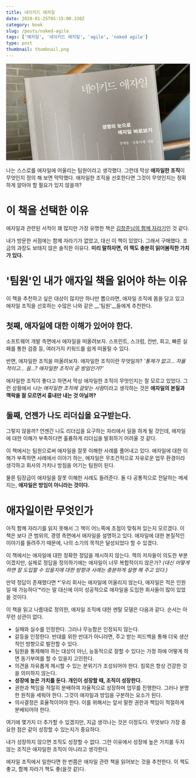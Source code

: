 ```yaml
---
title: 네이키드 애자일
date: 2020-01-25T05:15:00.330Z
category: book
slug: /posts/naked-agile
tags: ['애자일', '네이키드 애자일', 'agile', 'naked agile']
type: post
thumbnail: thumbnail.png
---
```


![네이키드 애자일, 장재웅/상효이재 저](thumbnail.png)

나는 스스로를 애자일에 어울리는 팀원이라고 생각했다. 그런데 막상 **애자일한 조직**이 무엇인지 정의 해 보면 막막했다. 애자일한 조직을 선호한다면 그것이 무엇인지는 정확하게 알아야 할 필요가 있지 않을까?

<!-- end -->

# 이 책을 선택한 이유

애자일과 관련된 서적이 꽤 많지만 가장 유명한 책은 [김창준님의 함께 자라기](https://www.yes24.com/Product/Goods/67350256)인 것 같다.

내가 방문한 서점에는 함께 자라기가 없었고, 대신 이 책이 있었다. 그래서 구매했다. 조금의 과장도 보태지 않은 솔직한 이유다.
**미리 말하자면, 이 책도 충분히 읽어봄직한 가치가 있다.**

# '팀원'인 내가 애자일 책을 읽어야 하는 이유

이 책을 추천하고 싶은 대상이 많지만 하나만 뽑으라면,
애자일 조직에 몸을 담고 있고 애자일 조직을 선호하는 수많은 나와 같은 __'팀원'__들에게 추천한다.

## 첫째, 애자일에 대한 이해가 있어야 한다.

소프트웨어 개발 측면에서 애자일을 떠올려보자. 스프린트, 스크럼, 칸반, 회고, 빠른 실패를 통한 검증 등, 여러가지 키워드를 쉽게 떠올릴 수 있다.

반면, 애자일한 조직을 떠올려보자. 애자일한 조직이란 무엇일까? _'통제가 없고... 자율적이고... 음...? 애자일한 조직이 곧 방임인가?'_

애자일한 조직이 좋다고 하면서 막상 애자일한 조직이 무엇인지는 잘 모르고 있었다.
그런 상황에서 *나는 애자일한 조직에 걸맞는 사람*이라고 생각하는 것은 **애자일의 본질과 맥락을 잘 모르면서 흉내만 내는 것 아닐까?**

## 둘째, 언젠가 나도 리더십을 요구받는다.

그렇지 않을까? 언젠간 나도 리더십을 요구하는 자리에서 일을 하게 될 것인데,
애자일에 대한 이해가 부족하다면 훌륭하게 리더십을 발휘하기 어려울 것 같다.

이 책에서는 팀원으로써 애자일을 잘못 이해한 사례를 풀어내고 있다.
애자일에 대한 이해가 부족하면 사례에서 이야기 하는,
애자일은 무조건적으로 자유로운 업무 환경이라 생각하고 회사의 가치나 방침을 어기는 팀원이 된다.

물론 팀장급이 애자일을 잘못 이해한 사례도 들려준다.
둘 다 공통적으로 전달하는 메세지는, **애자일은 방임이 아니라는 것이다.**

# 애자일이란 무엇인가

아직 함께 자라기를 읽지 못해서 그 책이 어느쪽에 초점이 맞춰져 있는지 모르겠다.
이 책은 보다 큰 범위의, 경영 측면에서 애자일을 설명하고 있다.
애자일에 대한 본질적인 이야기를 들려주기 때문에, 나의 소기의 목적은 달성되었다 할 수 있겠다.

이 책에서는 애자일에 대한 정확한 정답을 제시하지 않는다.
책의 저자들이 의도한 부분이겠지만, 실제로 정답을 정의하기에는 애자일이 너무 복합적이지 않은가?
_(대신 어떻게 하면 잘 도입할 수 있을지에 대한 방향과 사례는 충분하게 설명 해 주고 있다.)_

만약 정답이 존재했다면 *'우리 회사는 애자일에 어울리지 않는다, 애자일은 적은 인원일 때 가능하다'*라는 말 대신에
이미 성공적으로 애자일을 도입한 회사들이 많이 있었을 것이다.

이 책을 읽고 나름대로 정의한, 애자일 조직에 대한 멘탈 모델은 다음과 같다.
순서는 아무런 상관이 없다.

- 실패와 실수를 인정한다. 그러나 무능함은 인정되지 않는다.
- 갈등을 인정한다. 반대를 위한 반대가 아니라면,
  주고 받는 피드백을 통해 더욱 생산적인 방향으로 발전할 수 있다.
- 팀원을 통제해야 하는 대상이 아닌, 능동적으로 잘할 수 있다는 가정 하에
  어떻게 하면 동기부여를 할 수 있을지 고민한다.
- 의견을 자유롭게 제시할 수 있는 분위기가 조성되어야 한다. 침묵은 항상 건강한 것을 의미하지 않는다.
- **성장에 높은 가치를 둔다. 개인이 성장할 때, 조직이 성장한다.**
- 권한과 책임을 적절히 분배하여 자율적으로 성장하며 업무를 진행한다. 그러나 분명한 원칙을 세워야 한다.
  그것이 애자일과 방임을 구분하는 요소가 된다.
- 의사결정은 효율적이어야 한다. 이를 위해서는 앞서 말한 권한과 책임이 적절하게 분배되어야 한다.

여기에 몇가지 더 추가할 수 있겠지만, 지금 생각나는 것은 이정도다.
무엇보다 가장 중요한 점은 같이 성장할 수 있는지가 중요하다.

내가 성장하지 않으면 조직도 성장할 수 없다. 그런 이유에서 성장에 높은 가치를 두지 않는 조직은
애자일한 조직이 아니라고 생각한다.

애자일 조직에서 일한다면 한 번쯤은 애자일 관련 책을 읽어보는 것을 추천한다. 이 책도 좋고, 함께 자라기 책도 좋(을것 같)다.
